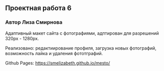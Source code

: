 ## Проектная работа 6
### Автор Лиза Смирнова 

Адаптивный макет сайта с фотографиями, адптирован для разрешений 320px - 1280px.

Реализовано: редактиирование профиля, загрузка новых фотографий, возможность лайка и удаления фототграфий.


Github Pages: https://smelizabeth.github.io/mesto/ 